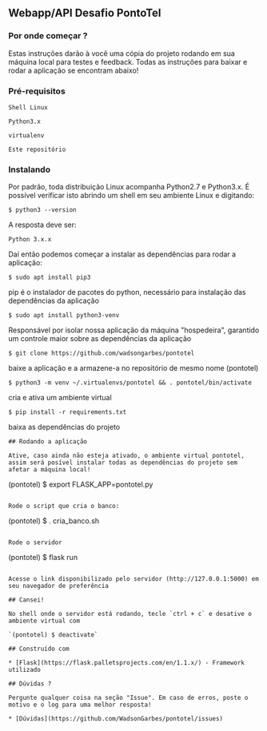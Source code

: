 ## Webapp/API Desafio PontoTel
### Por onde começar ?

Estas instruções darão à você uma cópia do projeto rodando em sua máquina local para testes e feedback. Todas as instruções para baixar e rodar a aplicação se encontram abaixo!
### Pré-requisitos

```
Shell Linux 
```
```
Python3.x
```
```
virtualenv
```
```
Este repositório
```

### Instalando

Por padrão, toda distribuição Linux acompanha Python2.7 e Python3.x. É possível verificar isto abrindo um shell em seu ambiente Linux e digitando:

```
$ python3 --version
```

A resposta deve ser:

```
Python 3.x.x
```

Daí então podemos começar a instalar as dependências para rodar a aplicação:

```
$ sudo apt install pip3
```

pip é o instalador de pacotes do python, necessário para instalação das dependências da aplicação

```
$ sudo apt install python3-venv
```

Responsável por isolar nossa aplicação da máquina "hospedeira", garantido um controle maior sobre as dependências da aplicação

```
$ git clone https://github.com/wadsongarbes/pontotel
```

baixe a aplicação e a armazene-a no repositório de mesmo nome (pontotel)

```
$ python3 -m venv ~/.virtualenvs/pontotel && . pontotel/bin/activate
```
cria e ativa um ambiente virtual

```
$ pip install -r requirements.txt
```
baixa as dependências do projeto


```
## Rodando a aplicação

Ative, caso ainda não esteja ativado, o ambiente virtual pontotel, assim será posível instalar todas as dependências do projeto sem afetar a máquina local!

```
(pontotel) $ export FLASK_APP=pontotel.py 
```

Rode o script que cria o banco:
```
(pontotel) $ . cria_banco.sh 
```

Rode o servidor

```
(pontotel) $ flask run
```

Acesse o link disponibilizado pelo servidor (http://127.0.0.1:5000) em seu navegador de preferência

## Cansei!

No shell onde o servidor está rodando, tecle `ctrl + c` e desative o ambiente virtual com

`(pontotel) $ deactivate`

## Construído com

* [Flask](https://flask.palletsprojects.com/en/1.1.x/) - Framework utilizado

## Dúvidas ?

Pergunte qualquer coisa na seção "Issue". Em caso de erros, poste o motivo e o log para uma melhor resposta!

* [Dúvidas](https://github.com/WadsonGarbes/pontotel/issues)

